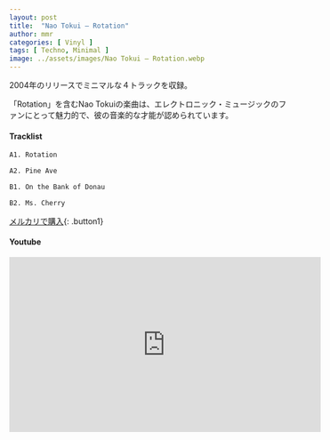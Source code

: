 ```yaml
---
layout: post
title:  "Nao Tokui – Rotation"
author: mmr
categories: [ Vinyl ]
tags: [ Techno, Minimal ]
image: ../assets/images/Nao Tokui – Rotation.webp
---
```


2004年のリリースでミニマルな４トラックを収録。

「Rotation」を含むNao Tokuiの楽曲は、エレクトロニック・ミュージックのファンにとって魅力的で、彼の音楽的な才能が認められています。

#### Tracklist
```md
A1. Rotation

A2. Pine Ave

B1. On the Bank of Donau

B2. Ms. Cherry
```

[メルカリで購入](https://jp.mercari.com/item/m61748434887?afid=6142608987){: .button1}

#### Youtube
<iframe width="560" height="315" src="https://www.youtube.com/embed/rniIh6IOhC4?si=6zjfW_1NDLydCqSQ" title="YouTube video player" frameborder="0" allow="accelerometer; autoplay; clipboard-write; encrypted-media; gyroscope; picture-in-picture; web-share" referrerpolicy="strict-origin-when-cross-origin" allowfullscreen></iframe>